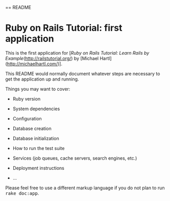 == README
# Ruby on Rails Tutorial: first application

This is the first application for
[*Ruby on Rails Tutorial: Learn Rails by Example*(http://railstutorial.org/) by [Michael Hartl] (http://michaelhartl.com/)].


This README would normally document whatever steps are necessary to get the
application up and running.

Things you may want to cover:

* Ruby version

* System dependencies

* Configuration

* Database creation

* Database initialization

* How to run the test suite

* Services (job queues, cache servers, search engines, etc.)

* Deployment instructions

* ...


Please feel free to use a different markup language if you do not plan to run
<tt>rake doc:app</tt>.

